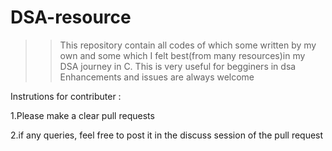 # DSA-resource
>>This repository contain all codes of which some written by my own and some which I felt best(from many resources)in my DSA journey in C.
>>This is very useful for begginers in dsa
>>Enhancements and issues are always welcome

Instrutions for contributer :

1.Please make a clear pull requests

2.if any queries, feel free to post it in the discuss session of the pull request
